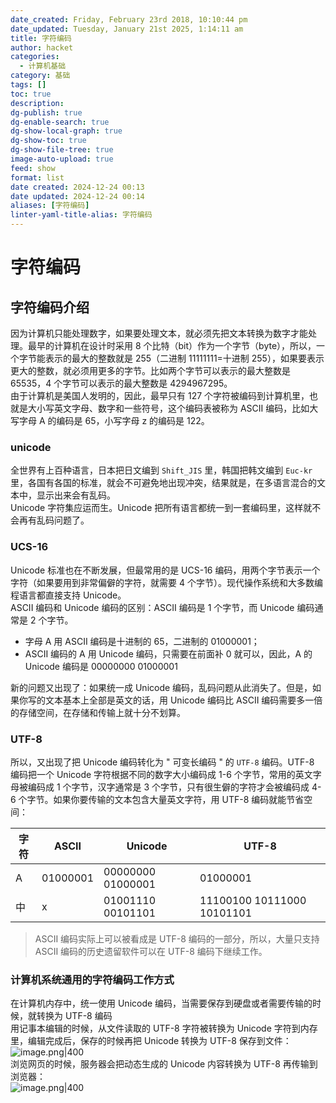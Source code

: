 ```yaml
---
date_created: Friday, February 23rd 2018, 10:10:44 pm
date_updated: Tuesday, January 21st 2025, 1:14:11 am
title: 字符编码
author: hacket
categories:
  - 计算机基础
category: 基础
tags: []
toc: true
description: 
dg-publish: true
dg-enable-search: true
dg-show-local-graph: true
dg-show-toc: true
dg-show-file-tree: true
image-auto-upload: true
feed: show
format: list
date created: 2024-12-24 00:13
date updated: 2024-12-24 00:14
aliases: [字符编码]
linter-yaml-title-alias: 字符编码
---
```


# 字符编码

## 字符编码介绍

因为计算机只能处理数字，如果要处理文本，就必须先把文本转换为数字才能处理。最早的计算机在设计时采用 8 个比特（bit）作为一个字节（byte），所以，一个字节能表示的最大的整数就是 255（二进制 11111111=十进制 255），如果要表示更大的整数，就必须用更多的字节。比如两个字节可以表示的最大整数是 65535，4 个字节可以表示的最大整数是 4294967295。<br>由于计算机是美国人发明的，因此，最早只有 127 个字符被编码到计算机里，也就是大小写英文字母、数字和一些符号，这个编码表被称为 ASCII 编码，比如大写字母 A 的编码是 65，小写字母 z 的编码是 122。

### unicode

全世界有上百种语言，日本把日文编到 `Shift_JIS` 里，韩国把韩文编到 `Euc-kr` 里，各国有各国的标准，就会不可避免地出现冲突，结果就是，在多语言混合的文本中，显示出来会有乱码。<br>Unicode 字符集应运而生。Unicode 把所有语言都统一到一套编码里，这样就不会再有乱码问题了。

### UCS-16

Unicode 标准也在不断发展，但最常用的是 UCS-16 编码，用两个字节表示一个字符（如果要用到非常偏僻的字符，就需要 4 个字节）。现代操作系统和大多数编程语言都直接支持 Unicode。<br>ASCII 编码和 Unicode 编码的区别：ASCII 编码是 1 个字节，而 Unicode 编码通常是 2 个字节。

- 字母 A 用 ASCII 编码是十进制的 65，二进制的 01000001；
- ASCII 编码的 A 用 Unicode 编码，只需要在前面补 0 就可以，因此，A 的 Unicode 编码是 00000000 01000001

新的问题又出现了：如果统一成 Unicode 编码，乱码问题从此消失了。但是，如果你写的文本基本上全部是英文的话，用 Unicode 编码比 ASCII 编码需要多一倍的存储空间，在存储和传输上就十分不划算。

### UTF-8

所以，又出现了把 Unicode 编码转化为 " 可变长编码 " 的 `UTF-8` 编码。UTF-8 编码把一个 Unicode 字符根据不同的数字大小编码成 1-6 个字节，常用的英文字母被编码成 1 个字节，汉字通常是 3 个字节，只有很生僻的字符才会被编码成 4-6 个字节。如果你要传输的文本包含大量英文字符，用 UTF-8 编码就能节省空间：

| 字符 | ASCII    | Unicode           | UTF-8                      |
| -- | -------- | ----------------- | -------------------------- |
| A  | 01000001 | 00000000 01000001 | 01000001                   |
| 中  | x        | 01001110 00101101 | 11100100 10111000 10101101 |

> ASCII 编码实际上可以被看成是 UTF-8 编码的一部分，所以，大量只支持 ASCII 编码的历史遗留软件可以在 UTF-8 编码下继续工作。

### 计算机系统通用的字符编码工作方式

在计算机内存中，统一使用 Unicode 编码，当需要保存到硬盘或者需要传输的时候，就转换为 UTF-8 编码<br>用记事本编辑的时候，从文件读取的 UTF-8 字符被转换为 Unicode 字符到内存里，编辑完成后，保存的时候再把 Unicode 转换为 UTF-8 保存到文件：<br>![image.png|400](https://cdn.nlark.com/yuque/0/2023/png/694278/1702108628249-8028f590-f91a-408b-939e-aed190e7d8fb.png#averageHue=%23f6f6f6&clientId=ubf0506a0-f61f-4&from=paste&height=223&id=uac1dd181&originHeight=278&originWidth=307&originalType=binary&ratio=2&rotation=0&showTitle=false&size=21515&status=done&style=none&taskId=u5a5f4953-b8a8-426a-abed-16100de278d&title=&width=246.5)<br>浏览网页的时候，服务器会把动态生成的 Unicode 内容转换为 UTF-8 再传输到浏览器：<br>![image.png|400](https://cdn.nlark.com/yuque/0/2023/png/694278/1702108646909-442376b0-836a-488e-89ca-3c0218a4120d.png#averageHue=%23f9f9f9&clientId=ubf0506a0-f61f-4&from=paste&height=219&id=uae577578&originHeight=266&originWidth=302&originalType=binary&ratio=2&rotation=0&showTitle=false&size=16440&status=done&style=none&taskId=u52569543-00ed-464d-b1e5-c27e8a9a934&title=&width=249)
